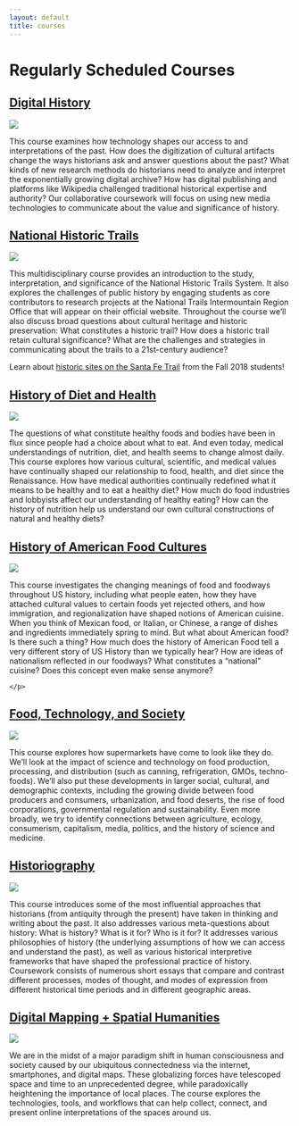 ```yaml
---
layout: default
title: courses
---
```


# Regularly Scheduled Courses

<div class="row course">

<div class="col-12">
  <h2 class="course-title"><a href="digital-history">Digital History</a></h2>
</div>

<div class="col-4">
  <img class="course-poster" src="images/digital-history-sm.jpg">
</div>

  <div class="col-8">
    <p class="course-desc">This course examines how technology shapes our access to and interpretations of the past. How does the digitization of cultural artifacts change the ways historians ask and answer questions about the past? What kinds of new research methods do historians need to analyze and interpret the exponentially growing digital archive? How has digital publishing and platforms like Wikipedia challenged traditional historical expertise and authority? Our collaborative coursework will focus on using new media technologies to communicate about the value and significance of history.</p>
  </div>

</div>



<div class="row course">
<div class="col-12">
  <h2 class="course-title"><a href="trails">National Historic Trails</a></h2>
</div>

<div class="col-4">
  <img class="course-poster" src="images/trails-sm.jpg">
</div>

  <div class="col-8">
    <p class="course-desc">This multidisciplinary course provides an introduction to the study, interpretation, and significance of the National Historic Trails System. It also explores the challenges of public history by engaging students as core contributors to research projects at the National Trails Intermountain Region Office that will appear on their official website. Throughout the course we’ll also discuss broad questions about cultural heritage and historic preservation: What constitutes a historic trail? How does a historic trail retain cultural significance? What are the challenges and strategies in communicating about the trails to a 21st-century audience?</p>
    <p> Learn about <a href="https://historic-trails.github.io/santa-fe-itinerary/">historic sites on the Santa Fe Trail</a> from the Fall 2018 students!</p>
  </div>

</div>



<div class="row course">
<div class="col-12">
  <h2 class="course-title"><a href="food-diet-health">History of Diet and Health</a></h2>
</div>

<div class="col-4">
  <img class="course-poster" src="images/diet-health-sm.jpg">
</div>

  <div class="col-8">
    <p class="course-desc">
     The questions of what constitute healthy foods and bodies have been in flux since people had a choice about what to eat. And even today, medical understandings of nutrition, diet, and health seems to change almost daily. This course explores how various cultural, scientific, and medical values have continually shaped our relationship to food, health, and diet since the Renaissance. How have medical authorities continually redefined what it means to be healthy and to eat a healthy diet?  How much do food industries and lobbyists affect our understanding of healthy eating? How can the history of nutrition help us understand our own cultural constructions of natural and healthy diets?
    </p>
  </div>

</div>


<div class="row course">
<div class="col-12">
  <h2 class="course-title"><a href="american-food">History of American Food Cultures</a></h2>
</div>

<div class="col-4">
  <img class="course-poster" src="images/american-food-sm.jpg">
</div>

  <div class="col-8">
    <p class="course-desc">
This course investigates the changing meanings of food and foodways throughout US history, including what people eaten, how they have attached cultural values to certain foods yet rejected others, and how immigration, and regionalization have shaped notions of American cuisine. When you think of Mexican food, or Italian, or Chinese, a range of dishes and ingredients immediately spring to mind. But what about American food? Is there such a thing? How much does the history of American Food tell a very different story of US History than we typically hear? How are ideas of nationalism reflected in our foodways? What constitutes a “national” cuisine? Does this concept even make sense anymore?

    </p>
  </div>

</div>


<div class="row course">
<div class="col-12">
  <h2 class="course-title"><a href="food-technology-society">Food, Technology, and Society</a></h2>
</div>

<div class="col-4">
  <img class="course-poster" src="images/food-tech-society-sm.jpg">
</div>

<div class="col-8">
  <p class="course-desc">
    This course explores how supermarkets have come to look like they do. We’ll look at the impact of science and technology on food production, processing, and distribution (such as canning, refrigeration, GMOs, techno-foods). We’ll also put these developments in larger social, cultural, and demographic contexts, including the growing divide between food producers and consumers, urbanization, and food deserts, the rise of food corporations, governmental regulation and sustainability. Even more broadly, we try to identify connections between agriculture, ecology, consumerism, capitalism, media, politics, and the history of science and medicine.
  </p>
</div>

</div>



<div class="row course">
<div class="col-12">
  <h2 class="course-title"><a href="historiography">Historiography</a></h2>
</div>


<div class="col-4">
  <img class="course-poster" src="images/historiography-sm.jpg">
</div>

<div class="col-8">
  <p class="course-desc">
    This course introduces some of the most influential approaches that historians (from antiquity through the present) have taken in thinking and writing about the past. It also addresses various meta-questions about history: What is history? What is it for? Who is it for? It addresses various philosophies of history (the underlying assumptions of how we can access and understand the past), as well as various historical interpretive frameworks that have shaped the professional practice of history. Coursework consists of numerous short essays that compare and contrast different processes, modes of thought, and modes of expression from different historical time periods and in different geographic areas.
  </p>
</div>

</div>


<div class="row course">
<div class="col-12">
  <h2 class="course-title"><a href="digital-mapping">Digital Mapping + Spatial Humanities</a></h2>
</div>


<div class="col-4">
  <img class="course-poster" src="images/digital-mapping-humanities-sm.jpg">
</div>

<div class="col-8">
  <p class="course-desc">
  We are in the midst of a major paradigm shift in human consciousness and society caused by our ubiquitous connectedness via the internet, smartphones, and digital maps. These globalizing forces have telescoped space and time to an unprecedented degree, while paradoxically heightening the importance of local places. The course explores the technologies, tools, and workflows that can help collect, connect, and present online interpretations of the spaces around us.
  </p>
</div>

</div>
